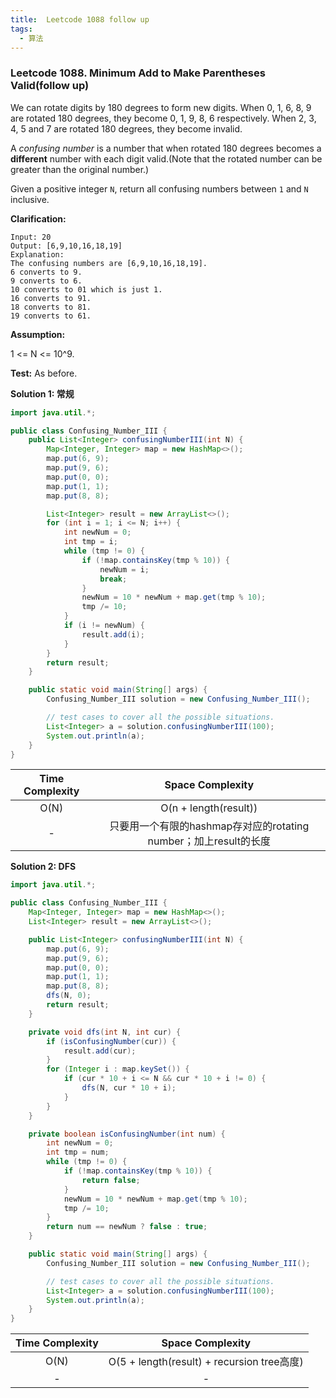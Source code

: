 ```yaml
---
title:  Leetcode 1088 follow up
tags:
  - 算法
---
```




### Leetcode 1088. Minimum Add to Make Parentheses Valid(follow up)

We can rotate digits by 180 degrees to form new digits. When 0, 1, 6, 8, 9 are rotated 180 degrees, they become 0, 1, 9, 8, 6 respectively. When 2, 3, 4, 5 and 7 are rotated 180 degrees, they become invalid.

A *confusing number* is a number that when rotated 180 degrees becomes a **different** number with each digit valid.(Note that the rotated number can be greater than the original number.)

Given a positive integer `N`, return all confusing numbers between `1` and `N` inclusive.



**Clarification:** 

```
Input: 20
Output: [6,9,10,16,18,19]
Explanation: 
The confusing numbers are [6,9,10,16,18,19].
6 converts to 9.
9 converts to 6.
10 converts to 01 which is just 1.
16 converts to 91.
18 converts to 81.
19 converts to 61.
```



**Assumption:**  

1 <= N <= 10^9.



**Test:** As before.



**Solution 1: 常规** 

```java
import java.util.*;

public class Confusing_Number_III {
    public List<Integer> confusingNumberIII(int N) {
        Map<Integer, Integer> map = new HashMap<>();
        map.put(6, 9);
        map.put(9, 6);
        map.put(0, 0);
        map.put(1, 1);
        map.put(8, 8);

        List<Integer> result = new ArrayList<>();
        for (int i = 1; i <= N; i++) {
            int newNum = 0;
            int tmp = i;
            while (tmp != 0) {
                if (!map.containsKey(tmp % 10)) {
                    newNum = i;
                    break;
                }
                newNum = 10 * newNum + map.get(tmp % 10);
                tmp /= 10;
            }
            if (i != newNum) {
                result.add(i);
            }
        }
        return result;
    }

    public static void main(String[] args) {
        Confusing_Number_III solution = new Confusing_Number_III();

        // test cases to cover all the possible situations.
        List<Integer> a = solution.confusingNumberIII(100);
        System.out.println(a);
    }
}
```

| Time Complexity |                       Space Complexity                       |
| :-------------: | :----------------------------------------------------------: |
|      O(N)       |                    O(n + length(result))                     |
|        -        | 只要用一个有限的hashmap存对应的rotating number；加上result的长度 |



**Solution 2: DFS** 

```java
import java.util.*;

public class Confusing_Number_III {
    Map<Integer, Integer> map = new HashMap<>();
    List<Integer> result = new ArrayList<>();

    public List<Integer> confusingNumberIII(int N) {
        map.put(6, 9);
        map.put(9, 6);
        map.put(0, 0);
        map.put(1, 1);
        map.put(8, 8);
        dfs(N, 0);
        return result;
    }

    private void dfs(int N, int cur) {
        if (isConfusingNumber(cur)) {
            result.add(cur);
        }
        for (Integer i : map.keySet()) {
            if (cur * 10 + i <= N && cur * 10 + i != 0) {
                dfs(N, cur * 10 + i);
            }
        }
    }

    private boolean isConfusingNumber(int num) {
        int newNum = 0;
        int tmp = num;
        while (tmp != 0) {
            if (!map.containsKey(tmp % 10)) {
                return false;
            }
            newNum = 10 * newNum + map.get(tmp % 10);
            tmp /= 10;
        }
        return num == newNum ? false : true;
    }

    public static void main(String[] args) {
        Confusing_Number_III solution = new Confusing_Number_III();

        // test cases to cover all the possible situations.
        List<Integer> a = solution.confusingNumberIII(100);
        System.out.println(a);
    }
}
```

| Time Complexity |              Space Complexity              |
| :-------------: | :----------------------------------------: |
|      O(N)       | O(5 + length(result) + recursion tree高度) |
|        -        |                     -                      |
